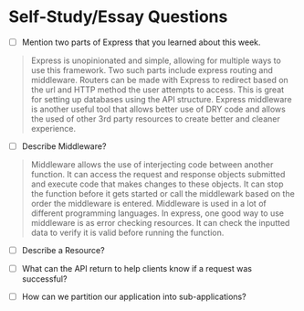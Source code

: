 # Self-Study/Essay Questions

- [ ] Mention two parts of Express that you learned about this week.  

> Express is unopinionated and simple, allowing for multiple ways to use this framework. Two such parts include express routing and middleware. Routers can be made with Express to redirect based on the url and HTTP method the user attempts to access. This is great for setting up databases using the API structure. Express middleware is another useful tool that allows better use of DRY code and allows the used of other 3rd party resources to create better and cleaner experience.

- [ ] Describe Middleware?

> Middleware allows the use of interjecting code between another function. It can access the request and response objects submitted and execute code that makes changes to these objects. It can stop the function before it gets started or call the middlewark based on the order the middleware is entered. Middleware is used in a lot of different programming languages. In express, one good way to use middleware is as error checking resources. It can check the inputted data to verify it is valid before running the function. 

- [ ] Describe a Resource?

- [ ] What can the API return to help clients know if a request was successful?

- [ ] How can we partition our application into sub-applications?

